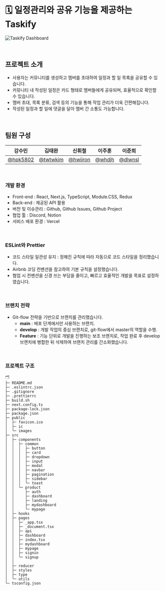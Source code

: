 # 🗓️ 일정관리와 공유 기능을 제공하는 Taskify

![Taskify Dashboard](https://hwiiron.com/Taskify_dashboard.png)

<br>

## 프로젝트 소개

- 사용자는 커뮤니티를 생성하고 멤버를 초대하여 일정과 할 일 목록을 공유할 수 있습니다.
- 커뮤니티 내 작성된 일정은 카드 형태로 멤버들에게 공유되며, 효율적으로 확인할 수 있습니다.
- 멤버 초대, 목록 분류, 검색 등의 기능을 통해 작업 관리가 더욱 간편해집니다.
- 작성된 일정과 할 일에 댓글을 달아 멤버 간 소통도 가능합니다.

<br>

## 팀원 구성

|               **강수민**               |               **김태완**               |               **신휘철**               |             **이주훈**             |              **이준희**              |
| :------------------------------------: | :------------------------------------: | :------------------------------------: | :--------------------------------: | :----------------------------------: |
| [@hpk5802](https://github.com/hpk5802) | [@twtwkim](https://github.com/twtwkim) | [@hwiiron](https://github.com/hwiiron) | [@whdjh](https://github.com/whdjh) | [@dlwnsl](https://github.com/dlwnsl) |

<br>

### 개발 환경

- Front-end : React, Next.js, TypeScript, Module.CSS, Redux
- Back-end : 제공된 API 활용
- 버전 및 이슈관리 : Github, Github Issues, Github Project
- 협업 툴 : Discord, Notion
- 서비스 배포 환경 : Vercel

<br>

### ESLint와 Prettier

- 코드 스타일 일관성 유지 : 정해진 규칙에 따라 자동으로 코드 스타일을 정리했습니다.
- Airbnb 코딩 컨벤션을 참고하여 기본 규칙을 설정했습니다.
- 협업 시 컨벤션을 신경 쓰는 부담을 줄이고, 빠르고 효율적인 개발을 목표로 설정하였습니다.

<br>

### 브랜치 전략

- Git-flow 전략을 기반으로 브랜치를 관리했습니다.
  - **main** : 배포 단계에서만 사용하는 브랜치.
  - **develop** : 개발 작업의 중심 브랜치로, git-flow에서 master의 역할을 수행.
  - **Feature** : 기능 단위로 개발을 진행하는 보조 브랜치로, 작업 완료 후 develop 브랜치에 병합한 뒤 삭제하여 브랜치 관리를 간소화했습니다.

<br>

### 프로젝트 구조

```
🗂️
├─ README.md
├─ .eslintrc.json
├─ .gitignore
├─ .prettierrc
├─ build.sh
├─ next.config.ts
├─ package-lock.json
├─ package.json
├─ public
│  ├─ favicon.ico
│  ├─ ic
│  └─ images
├─ src
│  ├─ components
│  │  ├─ common
│  │  │  ├─ button
│  │  │  ├─ card
│  │  │  ├─ dropdown
│  │  │  ├─ input
│  │  │  ├─ modal
│  │  │  ├─ navbar
│  │  │  ├─ pagination
│  │  │  ├─ sidebar
│  │  │  └─ toast
│  │  └─ product
│  │     ├─ auth
│  │     ├─ dashboard
│  │     ├─ landing
│  │     ├─ mydashboard
│  │     └─ mypage
│  ├─ hooks
│  ├─ pages
│  │  ├─ _app.tsx
│  │  ├─ _document.tsx
│  │  ├─ api
│  │  ├─ dashboard
│  │  ├─ index.tsx
│  │  ├─ mydashboard
│  │  ├─ mypage
│  │  ├─ signin
│  │  └─ signup
│  │
│  ├─ reducer
│  ├─ styles
│  ├─ type
│  └─ utils
└─ tsconfig.json
```
